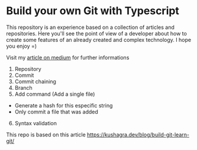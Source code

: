 # Build your own Git with Typescript

This repository is an experience based on a collection of articles and repositories.
Here you'll see the point of view of a developer about how to create some features of an already created and complex technology.
I hope you enjoy =)

Visit my [article on medium](https://medium.com/@maaxg/build-your-own-git-with-typescript-64571ae7c6d0) for further informations 



1. Repository
2. Commit
3. Commit chaining
4. Branch
5. Add command (Add a single file)
  - Generate a hash for this especific string
  - Only commit a file that was added
6. Syntax validation



This repo is based on this article 
https://kushagra.dev/blog/build-git-learn-git/